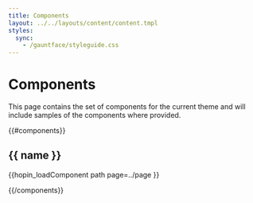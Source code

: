 ```yaml
---
title: Components
layout: ../../layouts/content/content.tmpl
styles:
  sync:
    - /gauntface/styleguide.css
---
```


# Components

This page contains the set of components for the current theme
and will include samples of the components where provided.

{{#components}}

## {{ name }}

{{hopin_loadComponent path page=../page }}

{{/components}}